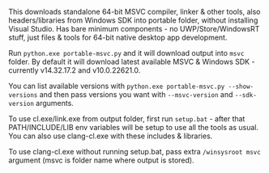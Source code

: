 This downloads standalone 64-bit MSVC compiler, linker & other tools, also headers/libraries from Windows SDK into portable folder, without installing Visual Studio. Has bare minimum components - no UWP/Store/WindowsRT stuff, just files & tools for 64-bit native desktop app development.

Run `python.exe portable-msvc.py` and it will download output into `msvc` folder. By default it will download latest available MSVC & Windows SDK - currently v14.32.17.2 and v10.0.22621.0.

You can list available versions with `python.exe portable-msvc.py --show-versions` and then pass versions you want with `--msvc-version` and `--sdk-version` arguments.

To use cl.exe/link.exe from output folder, first run `setup.bat` - after that PATH/INCLUDE/LIB env variables will be setup to use all the tools as usual. You can also use clang-cl.exe with these includes & libraries.

To use clang-cl.exe without running setup.bat, pass extra `/winsysroot msvc` argument (msvc is folder name where output is stored).
